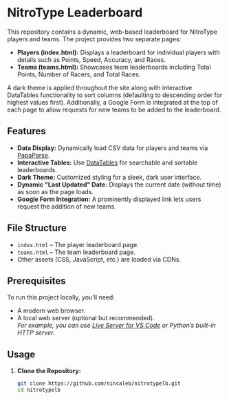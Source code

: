 # NitroType Leaderboard

This repository contains a dynamic, web-based leaderboard for NitroType players and teams. The project provides two separate pages:

- **Players (index.html):** Displays a leaderboard for individual players with details such as Points, Speed, Accuracy, and Races.
- **Teams (teams.html):** Showcases team leaderboards including Total Points, Number of Racers, and Total Races.

A dark theme is applied throughout the site along with interactive DataTables functionality to sort columns (defaulting to descending order for highest values first). Additionally, a Google Form is integrated at the top of each page to allow requests for new teams to be added to the leaderboard.

## Features

- **Data Display:** Dynamically load CSV data for players and teams via [PapaParse](https://www.papaparse.com/).
- **Interactive Tables:** Use [DataTables](https://datatables.net/) for searchable and sortable leaderboards.
- **Dark Theme:** Customized styling for a sleek, dark user interface.
- **Dynamic "Last Updated" Date:** Displays the current date (without time) as soon as the page loads.
- **Google Form Integration:** A prominently displayed link lets users request the addition of new teams.

## File Structure

- `index.html` – The player leaderboard page.
- `teams.html` – The team leaderboard page.
- Other assets (CSS, JavaScript, etc.) are loaded via CDNs.

## Prerequisites

To run this project locally, you'll need:

- A modern web browser.
- A local web server (optional but recommended).  
  *For example, you can use [Live Server for VS Code](https://marketplace.visualstudio.com/items?itemName=ritwickdey.LiveServer) or Python’s built-in HTTP server.*

## Usage

1. **Clone the Repository:**

   ```bash
   git clone https://github.com/nincaleb/nitrotypelb.git
   cd nitrotypelb
